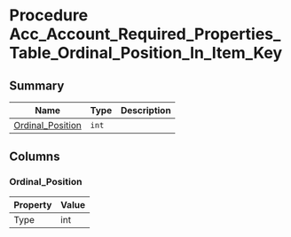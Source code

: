 # Procedure Acc_Account_Required_Properties_Table_Ordinal_Position_In_Item_Key


## Summary

| Name | Type | Description |
| - | - | --- |
|[Ordinal_Position](#ordinal_position)|`int` ||

## Columns

### Ordinal_Position

| Property | Value |
| - | - |
|Type|int|


